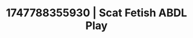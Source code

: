 ---
categories:
- ASMR tingles
- Twerking tease
- Femdom wrestling
- Kinky dreams
- Mask kink
image: /assets/images/1747788355930.jpg
layout: post
seo:
  description: Featured content with sensual Scat Fetish, ABDL Play. HD images available.
  keywords: Scat Fetish, ABDL Play
  og_image: /assets/images/1747788355930.jpg
  schema_type: VisualArtwork
tags:
- '#1747788355930'
- ABDL Play
- Scat Fetish
title: 1747788355930 | Scat Fetish ABDL Play
---